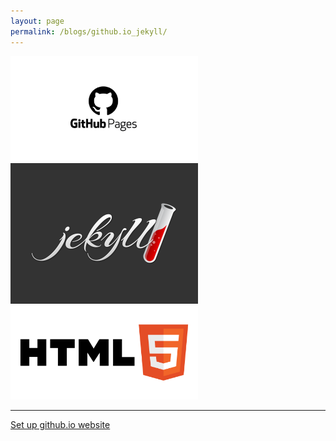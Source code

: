 ```yaml
---
layout: page
permalink: /blogs/github.io_jekyll/
---
```


<!---![githubio_pic](/pictures/github-pages.jpeg)--->
<img src="/pictures/github-pages.jpeg" alt="centered image" width="300" height="auto"> <img src="/pictures/jekyll-logo.png" alt="centered image" width="300" height="auto"> <img src="/pictures/html5.png" alt="centered image" width="300" height="auto">

---

[Set up github.io website](/_posts/2023-10-16-set-up-github-page.md) 
